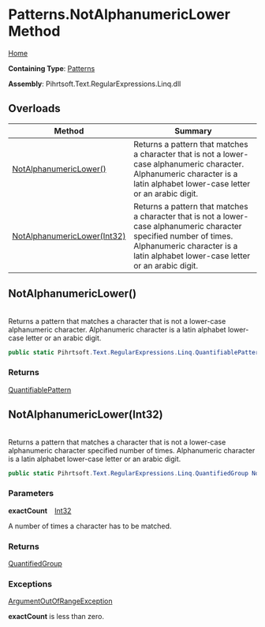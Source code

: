 # Patterns\.NotAlphanumericLower Method

[Home](../../../../../../README.md)

**Containing Type**: [Patterns](../README.md)

**Assembly**: Pihrtsoft\.Text\.RegularExpressions\.Linq\.dll

## Overloads

| Method | Summary |
| ------ | ------- |
| [NotAlphanumericLower()](#Pihrtsoft_Text_RegularExpressions_Linq_Patterns_NotAlphanumericLower) | Returns a pattern that matches a character that is not a lower\-case alphanumeric character\. Alphanumeric character is a latin alphabet lower\-case letter or an arabic digit\. |
| [NotAlphanumericLower(Int32)](#Pihrtsoft_Text_RegularExpressions_Linq_Patterns_NotAlphanumericLower_System_Int32_) | Returns a pattern that matches a character that is not a lower\-case alphanumeric character specified number of times\. Alphanumeric character is a latin alphabet lower\-case letter or an arabic digit\. |

## NotAlphanumericLower\(\) <a id="Pihrtsoft_Text_RegularExpressions_Linq_Patterns_NotAlphanumericLower"></a>

\
Returns a pattern that matches a character that is not a lower\-case alphanumeric character\. Alphanumeric character is a latin alphabet lower\-case letter or an arabic digit\.

```csharp
public static Pihrtsoft.Text.RegularExpressions.Linq.QuantifiablePattern NotAlphanumericLower()
```

### Returns

[QuantifiablePattern](../../QuantifiablePattern/README.md)

## NotAlphanumericLower\(Int32\) <a id="Pihrtsoft_Text_RegularExpressions_Linq_Patterns_NotAlphanumericLower_System_Int32_"></a>

\
Returns a pattern that matches a character that is not a lower\-case alphanumeric character specified number of times\. Alphanumeric character is a latin alphabet lower\-case letter or an arabic digit\.

```csharp
public static Pihrtsoft.Text.RegularExpressions.Linq.QuantifiedGroup NotAlphanumericLower(int exactCount)
```

### Parameters

**exactCount** &ensp; [Int32](https://docs.microsoft.com/en-us/dotnet/api/system.int32)

A number of times a character has to be matched\.

### Returns

[QuantifiedGroup](../../QuantifiedGroup/README.md)

### Exceptions

[ArgumentOutOfRangeException](https://docs.microsoft.com/en-us/dotnet/api/system.argumentoutofrangeexception)

**exactCount** is less than zero\.

